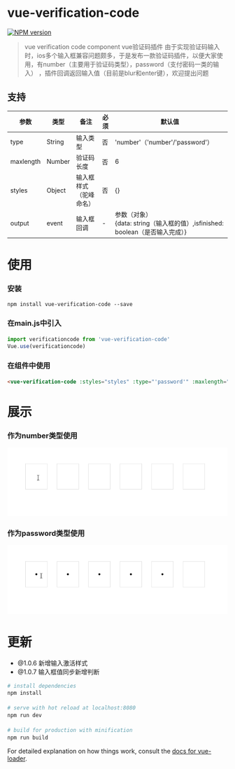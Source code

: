 # vue-verification-code

[![NPM version](https://img.shields.io/npm/v/vue-verification-code.svg)](https://www.npmjs.com/package/vue-verification-code)

> vue verification code component vue验证码插件
由于实现验证码输入时，ios多个输入框兼容问题颇多，于是发布一款验证码插件，以便大家使用，有number（主要用于验证码类型），password（支付密码一类的输入）
，插件回调返回输入值（目前是blur和enter键），欢迎提出问题

## 支持

| 参数 | 类型 | 备注 | 必须 | 默认值 |
| ------ | ------ | ------ | ------ | ------ |
| type | String | 输入类型 | 否 | 'number'（'number'/'password'） |
| maxlength | Number | 验证码长度 | 否 | 6 |
| styles | Object | 输入框样式（驼峰命名） | 否 | {} |
| output | event | 输入框回调 | - | 参数（对象）<br>{data: string（输入框的值）,isfinished: boolean（是否输入完成）} |

# 使用

### 安装
```
npm install vue-verification-code --save
```

### 在main.js中引入

```js
import verificationcode from 'vue-verification-code'
Vue.use(verificationcode)
```
### 在组件中使用

```html
<vue-verification-code :styles="styles" :type="'password'" :maxlength="6" @output="output"></vue-verification-code>
```

# 展示

### 作为number类型使用
![avatar](/static/number.gif)

### 作为password类型使用
![avatar](/static/password.gif)

# 更新

+ @1.0.6 新增输入激活样式
+ @1.0.7 输入框值同步新增判断

``` bash
# install dependencies
npm install

# serve with hot reload at localhost:8080
npm run dev

# build for production with minification
npm run build
```

For detailed explanation on how things work, consult the [docs for vue-loader](http://vuejs.github.io/vue-verification-code).
